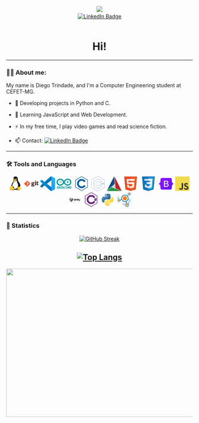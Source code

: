 <div id="header" align="center">
  <img src="https://media.giphy.com/media/yQhXv4PSTzWKqRClgk/giphy.gif" width="200"/>
  <div id="badges">
    <a href="https://www.linkedin.com/in/diegohat/">
      <img src="https://img.shields.io/badge/LinkedIn-blue?style=for-the-badge&logo=linkedin&logoColor=white" alt="LinkedIn Badge"/>
    </a>
  </div>
  <img src="https://komarev.com/ghpvc/?username=your-github-diegohat&style=flat-square&color=blue" alt=""/>
  <h1>Hi!</h1>
</div>

---

### 🧑‍💻 About me:

My name is Diego Trindade, and I'm a Computer Engineering student at CEFET-MG.

- :telescope: Developing projects in Python and C.

- :seedling: Learning JavaScript and Web Development.

- :zap: In my free time, I play video games and read science fiction.

- :mailbox: Contact: [![LinkedIn Badge](https://img.shields.io/badge/-Diego-blue?style=flat&logo=Linkedin&logoColor=white)](https://www.linkedin.com/in/diegohat/)

---

### 🛠️ Tools and Languages

<div id="tools" align="center">
  <img src="https://github.com/devicons/devicon/blob/master/icons/linux/linux-original.svg" title="Linux" alt="Linux" width="40" height="40"/>
  <img src="https://github.com/devicons/devicon/blob/master/icons/git/git-original-wordmark.svg" title="Git" alt="Git" width="40" height="40"/>
  <img src="https://github.com/devicons/devicon/blob/master/icons/vscode/vscode-original.svg" title="VSCode" alt="VSCode" width="40" height="40"/>
  <img src="https://github.com/devicons/devicon/blob/master/icons/arduino/arduino-original-wordmark.svg" title="Arduino" alt="Arduino" width="40" height="40"/>&nbsp;
  <img src="https://github.com/devicons/devicon/blob/master/icons/c/c-line.svg" title="C" alt="C" width="40" height="40"/>
  <img src="https://github.com/devicons/devicon/blob/master/icons/cplusplus/cplusplus-line.svg" title="C++" alt="C++" width="40" height="40"/>
  <img src="https://github.com/devicons/devicon/blob/master/icons/cmake/cmake-original.svg" title="CMake" alt="CMake" width="40" height="40"/>
  <img src="https://github.com/devicons/devicon/blob/master/icons/html5/html5-original.svg" title="HTML5" alt="HTML" width="40" height="40"/>&nbsp;
  <img src="https://github.com/devicons/devicon/blob/master/icons/css3/css3-original.svg"  title="CSS3" alt="CSS" width="40" height="40"/>&nbsp;
  <img src="https://github.com/devicons/devicon/blob/master/icons/bootstrap/bootstrap-original.svg" title="Bootstrap" alt="Bootstrap" width="40" height="40"/>
  <img src="https://github.com/devicons/devicon/blob/master/icons/javascript/javascript-original.svg" title="JavaScript" alt="JavaScript" width="40" height="40"/>&nbsp;
  <img src="https://github.com/devicons/devicon/blob/master/icons/unity/unity-original-wordmark.svg" title="Unity" alt="Unity" width="40" height="40"/>
  <img src="https://github.com/devicons/devicon/blob/master/icons/csharp/csharp-line.svg" title="C#" alt="C#" width="40" height="40"/>
  <img src="https://github.com/devicons/devicon/blob/master/icons/python/python-original.svg" title="Python" alt="Python" width="40" height="40"/>
  <img src="https://github.com/devicons/devicon/blob/master/icons/networkx/networkx-original.svg" title="Networkx" alt="Networkx" width="40" height="40"/>
</div>

---

### 🚀 Statistics

<div id="footer" align="center">
  
[![GitHub Streak](http://github-readme-streak-stats.herokuapp.com?user=diegohat&theme=dark&background=000000)](https://git.io/streak-stats)

[![Top Langs](https://github-readme-stats.vercel.app/api/top-langs/?username=diegohat&layout=compact&theme=vision-friendly-dark)](https://github.com/anuraghazra/github-readme-stats)
---
  <img src="https://media.giphy.com/media/3owvKgRjmrtgJikO7C/giphy.gif" width="900" height="400"/>
</div>
